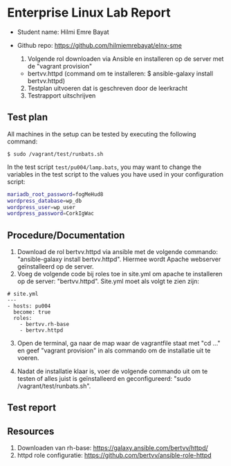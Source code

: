 # Enterprise Linux Lab Report

- Student name: Hilmi Emre Bayat
- Github repo: https://github.com/hilmiemrebayat/elnx-sme

  1. Volgende rol downloaden via Ansible en installeren op de server met de "vagrant provision"
    - bertvv.httpd (command om te installeren: $ ansible-galaxy install bertvv.httpd)
  2. Testplan uitvoeren dat is geschreven door de leerkracht
  3. Testrapport uitschrijven

## Test plan

All machines in the setup can be tested by executing the following command:

```console
$ sudo /vagrant/test/runbats.sh
```

In the test script `test/pu004/lamp.bats`, you may want to change the variables in the test script to the values you have used in your configuration script:

```bash
mariadb_root_password=fogMeHud8
wordpress_database=wp_db
wordpress_user=wp_user
wordpress_password=CorkIgWac
```

## Procedure/Documentation
1. Download de rol bertvv.httpd via ansible met de volgende commando: "ansible-galaxy install bertvv.httpd". Hiermee wordt Apache webserver geïnstalleerd op de server.
2. Voeg de volgende code bij roles toe in site.yml om apache te installeren op de server: "bertvv.httpd". Site.yml moet als volgt te zien zijn:
```
# site.yml
---
- hosts: pu004
  become: true
  roles:
    - bertvv.rh-base
    - bertvv.httpd
```
3. Open de terminal, ga naar de map waar de vagrantfile staat met "cd ..." en geef "vagrant provision" in als commando om de installatie uit te voeren.




6. Nadat de installatie klaar is, voer de volgende commando uit om te testen of alles juist is geïnstalleerd en geconfigureerd: "sudo /vagrant/test/runbats.sh".


## Test report

## Resources

1. Downloaden van rh-base: https://galaxy.ansible.com/bertvv/httpd/
2. httpd role configuratie: https://github.com/bertvv/ansible-role-httpd
